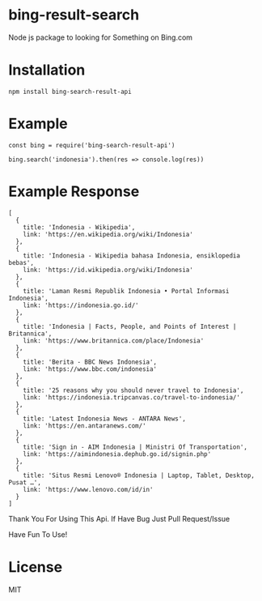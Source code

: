 # bing-result-search

Node js package to looking for Something on Bing.com

# Installation

```
npm install bing-search-result-api
```

# Example

```
const bing = require('bing-search-result-api')

bing.search('indonesia').then(res => console.log(res))
```

# Example Response
```
[
  {
    title: 'Indonesia - Wikipedia',
    link: 'https://en.wikipedia.org/wiki/Indonesia'
  },
  {
    title: 'Indonesia - Wikipedia bahasa Indonesia, ensiklopedia bebas',
    link: 'https://id.wikipedia.org/wiki/Indonesia'
  },
  {
    title: 'Laman Resmi Republik Indonesia • Portal Informasi Indonesia',
    link: 'https://indonesia.go.id/'
  },
  {
    title: 'Indonesia | Facts, People, and Points of Interest | Britannica',
    link: 'https://www.britannica.com/place/Indonesia'
  },
  {
    title: 'Berita - BBC News Indonesia',
    link: 'https://www.bbc.com/indonesia'
  },
  {
    title: '25 reasons why you should never travel to Indonesia',
    link: 'https://indonesia.tripcanvas.co/travel-to-indonesia/'
  },
  {
    title: 'Latest Indonesia News - ANTARA News',
    link: 'https://en.antaranews.com/'
  },
  {
    title: 'Sign in - AIM Indonesia | Ministri Of Transportation',
    link: 'https://aimindonesia.dephub.go.id/signin.php'
  },
  {
    title: 'Situs Resmi Lenovo® Indonesia | Laptop, Tablet, Desktop, Pusat …',
    link: 'https://www.lenovo.com/id/in'
  }
]
```

Thank You For Using This Api. If Have Bug Just Pull Request/Issue

Have Fun To Use!

# License
MIT
